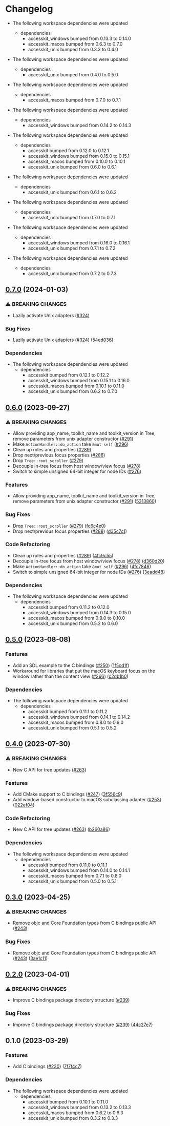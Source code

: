 # Changelog

* The following workspace dependencies were updated
  * dependencies
    * accesskit_windows bumped from 0.13.3 to 0.14.0
    * accesskit_macos bumped from 0.6.3 to 0.7.0
    * accesskit_unix bumped from 0.3.3 to 0.4.0

* The following workspace dependencies were updated
  * dependencies
    * accesskit_unix bumped from 0.4.0 to 0.5.0

* The following workspace dependencies were updated
  * dependencies
    * accesskit_macos bumped from 0.7.0 to 0.7.1

* The following workspace dependencies were updated
  * dependencies
    * accesskit_windows bumped from 0.14.2 to 0.14.3

* The following workspace dependencies were updated
  * dependencies
    * accesskit bumped from 0.12.0 to 0.12.1
    * accesskit_windows bumped from 0.15.0 to 0.15.1
    * accesskit_macos bumped from 0.10.0 to 0.10.1
    * accesskit_unix bumped from 0.6.0 to 0.6.1

* The following workspace dependencies were updated
  * dependencies
    * accesskit_unix bumped from 0.6.1 to 0.6.2

* The following workspace dependencies were updated
  * dependencies
    * accesskit_unix bumped from 0.7.0 to 0.7.1

* The following workspace dependencies were updated
  * dependencies
    * accesskit_windows bumped from 0.16.0 to 0.16.1
    * accesskit_unix bumped from 0.7.1 to 0.7.2

* The following workspace dependencies were updated
  * dependencies
    * accesskit_unix bumped from 0.7.2 to 0.7.3

## [0.7.0](https://github.com/AccessKit/accesskit/compare/accesskit_c-v0.6.2...accesskit_c-v0.7.0) (2024-01-03)


### ⚠ BREAKING CHANGES

* Lazily activate Unix adapters ([#324](https://github.com/AccessKit/accesskit/issues/324))

### Bug Fixes

* Lazily activate Unix adapters ([#324](https://github.com/AccessKit/accesskit/issues/324)) ([54ed036](https://github.com/AccessKit/accesskit/commit/54ed036c99d87428a8eb5bb03fd77e9e31562d4c))


### Dependencies

* The following workspace dependencies were updated
  * dependencies
    * accesskit bumped from 0.12.1 to 0.12.2
    * accesskit_windows bumped from 0.15.1 to 0.16.0
    * accesskit_macos bumped from 0.10.1 to 0.11.0
    * accesskit_unix bumped from 0.6.2 to 0.7.0

## [0.6.0](https://github.com/AccessKit/accesskit/compare/accesskit_c-v0.5.1...accesskit_c-v0.6.0) (2023-09-27)


### ⚠ BREAKING CHANGES

* Allow providing app_name, toolkit_name and toolkit_version in Tree, remove parameters from unix adapter constructor ([#291](https://github.com/AccessKit/accesskit/issues/291))
* Make `ActionHandler::do_action` take `&mut self` ([#296](https://github.com/AccessKit/accesskit/issues/296))
* Clean up roles and properties ([#289](https://github.com/AccessKit/accesskit/issues/289))
* Drop next/previous focus properties ([#288](https://github.com/AccessKit/accesskit/issues/288))
* Drop `Tree::root_scroller` ([#279](https://github.com/AccessKit/accesskit/issues/279))
* Decouple in-tree focus from host window/view focus ([#278](https://github.com/AccessKit/accesskit/issues/278))
* Switch to simple unsigned 64-bit integer for node IDs ([#276](https://github.com/AccessKit/accesskit/issues/276))

### Features

* Allow providing app_name, toolkit_name and toolkit_version in Tree, remove parameters from unix adapter constructor ([#291](https://github.com/AccessKit/accesskit/issues/291)) ([5313860](https://github.com/AccessKit/accesskit/commit/531386023257150f49b5e4be942f359855fb7cb6))


### Bug Fixes

* Drop `Tree::root_scroller` ([#279](https://github.com/AccessKit/accesskit/issues/279)) ([fc6c4e0](https://github.com/AccessKit/accesskit/commit/fc6c4e0091d5b257a3869a468fca144a1453cebc))
* Drop next/previous focus properties ([#288](https://github.com/AccessKit/accesskit/issues/288)) ([d35c7c1](https://github.com/AccessKit/accesskit/commit/d35c7c149a650dfedf1b031c0668adad585659fa))


### Code Refactoring

* Clean up roles and properties ([#289](https://github.com/AccessKit/accesskit/issues/289)) ([4fc9c55](https://github.com/AccessKit/accesskit/commit/4fc9c55c91812472593923d93ff89d75ff305ee4))
* Decouple in-tree focus from host window/view focus ([#278](https://github.com/AccessKit/accesskit/issues/278)) ([d360d20](https://github.com/AccessKit/accesskit/commit/d360d20cf951e7643b81a5303006c9f7daa5bd56))
* Make `ActionHandler::do_action` take `&mut self` ([#296](https://github.com/AccessKit/accesskit/issues/296)) ([4fc7846](https://github.com/AccessKit/accesskit/commit/4fc7846d732d61fb45c023060ebab96801a0053e))
* Switch to simple unsigned 64-bit integer for node IDs ([#276](https://github.com/AccessKit/accesskit/issues/276)) ([3eadd48](https://github.com/AccessKit/accesskit/commit/3eadd48ec47854faa94a94ebf910ec08f514642f))


### Dependencies

* The following workspace dependencies were updated
  * dependencies
    * accesskit bumped from 0.11.2 to 0.12.0
    * accesskit_windows bumped from 0.14.3 to 0.15.0
    * accesskit_macos bumped from 0.9.0 to 0.10.0
    * accesskit_unix bumped from 0.5.2 to 0.6.0

## [0.5.0](https://github.com/AccessKit/accesskit/compare/accesskit_c-v0.4.0...accesskit_c-v0.5.0) (2023-08-08)


### Features

* Add an SDL example to the C bindings ([#250](https://github.com/AccessKit/accesskit/issues/250)) ([1f5cd1f](https://github.com/AccessKit/accesskit/commit/1f5cd1f7a94a762edeb73188f0ab4fd352c36b3d))
* Workaround for libraries that put the macOS keyboard focus on the window rather than the content view ([#266](https://github.com/AccessKit/accesskit/issues/266)) ([c2db1b0](https://github.com/AccessKit/accesskit/commit/c2db1b0424e905d87691f8148f28b77405f29926))


### Dependencies

* The following workspace dependencies were updated
  * dependencies
    * accesskit bumped from 0.11.1 to 0.11.2
    * accesskit_windows bumped from 0.14.1 to 0.14.2
    * accesskit_macos bumped from 0.8.0 to 0.9.0
    * accesskit_unix bumped from 0.5.1 to 0.5.2

## [0.4.0](https://github.com/AccessKit/accesskit/compare/accesskit_c-v0.3.2...accesskit_c-v0.4.0) (2023-07-30)


### ⚠ BREAKING CHANGES

* New C API for tree updates ([#263](https://github.com/AccessKit/accesskit/issues/263))

### Features

* Add CMake support to C bindings ([#247](https://github.com/AccessKit/accesskit/issues/247)) ([3f556c9](https://github.com/AccessKit/accesskit/commit/3f556c995e8c5eae6831a89b0173809134c1b4e7))
* Add window-based constructor to macOS subclassing adapter ([#253](https://github.com/AccessKit/accesskit/issues/253)) ([022ef04](https://github.com/AccessKit/accesskit/commit/022ef045b9f28262b738ee1ca29a4c7303061fb3))


### Code Refactoring

* New C API for tree updates ([#263](https://github.com/AccessKit/accesskit/issues/263)) ([b260a86](https://github.com/AccessKit/accesskit/commit/b260a860e6f47cf7ef4e10c407123d91c5b35297))


### Dependencies

* The following workspace dependencies were updated
  * dependencies
    * accesskit bumped from 0.11.0 to 0.11.1
    * accesskit_windows bumped from 0.14.0 to 0.14.1
    * accesskit_macos bumped from 0.7.1 to 0.8.0
    * accesskit_unix bumped from 0.5.0 to 0.5.1

## [0.3.0](https://github.com/AccessKit/accesskit/compare/accesskit_c-v0.2.0...accesskit_c-v0.3.0) (2023-04-25)


### ⚠ BREAKING CHANGES

* Remove objc and Core Foundation types from C bindings public API ([#243](https://github.com/AccessKit/accesskit/issues/243))

### Bug Fixes

* Remove objc and Core Foundation types from C bindings public API ([#243](https://github.com/AccessKit/accesskit/issues/243)) ([3ae1c11](https://github.com/AccessKit/accesskit/commit/3ae1c116abcf4593c8540f0d25d154828a69a388))

## [0.2.0](https://github.com/AccessKit/accesskit/compare/accesskit_c-v0.1.1...accesskit_c-v0.2.0) (2023-04-01)


### ⚠ BREAKING CHANGES

* Improve C bindings package directory structure ([#239](https://github.com/AccessKit/accesskit/issues/239))

### Bug Fixes

* Improve C bindings package directory structure ([#239](https://github.com/AccessKit/accesskit/issues/239)) ([44c27e7](https://github.com/AccessKit/accesskit/commit/44c27e76f242154a44d907ac4ca0a35bf807caaf))

## 0.1.0 (2023-03-29)


### Features

* Add C bindings ([#230](https://github.com/AccessKit/accesskit/issues/230)) ([7f7f4c7](https://github.com/AccessKit/accesskit/commit/7f7f4c755890ab8210a5a8bf8e237ba6a51dd205))


### Dependencies

* The following workspace dependencies were updated
  * dependencies
    * accesskit bumped from 0.10.1 to 0.11.0
    * accesskit_windows bumped from 0.13.2 to 0.13.3
    * accesskit_macos bumped from 0.6.2 to 0.6.3
    * accesskit_unix bumped from 0.3.2 to 0.3.3
